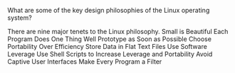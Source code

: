 What are some of the key design philosophies of the Linux operating system?

There are nine major tenets to the Linux philosophy.
Small is Beautiful
Each Program Does One Thing Well
Prototype as Soon as Possible
Choose Portability Over Efficiency
Store Data in Flat Text Files
Use Software Leverage
Use Shell Scripts to Increase Leverage and Portability
Avoid Captive User Interfaces
Make Every Program a Filter
<!-- (https://opensource.com/business/15/2/how-linux-philosophy-affects-you) -->
